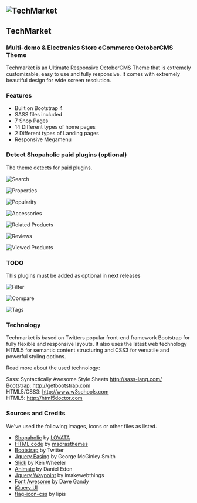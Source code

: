 ![TechMarket](https://i.imgur.com/2pNzJ6e.png)
----------  
  
## TechMarket  
### Multi-demo & Electronics Store eCommerce OctoberCMS Theme  
Techmarket is an Ultimate Responsive OctoberCMS Theme that is extremely customizable, easy to use and fully responsive. It comes with extremely beautiful design for wide screen resolution.  
  
### Features  
  
 - Built on Bootstrap 4  
 - SASS files included  
 - 7 Shop Pages  
 - 14 Different types of home pages  
 - 2 Different types of Landing pages  
 - Responsive Megamenu  
  
### Detect Shopaholic paid plugins (optional)  
The theme detects for paid plugins.  
  
![Search](http://octobercms.com/storage/app/uploads/public/5a8/fdf/b43/5a8fdfb436a21181464453.png)  
  
![Properties](http://octobercms.com/storage/app/uploads/public/5a2/7ab/bac/5a27abbac5d46721795468.png)  
  
![Popularity](http://octobercms.com/storage/app/uploads/public/5aa/a33/c4c/5aaa33c4c120a189686738.png)  
  
![Accessories](http://octobercms.com/storage/app/uploads/public/5aa/a34/ad0/5aaa34ad0ce8d130588042.png)  
  
![Related Products](http://octobercms.com/storage/app/uploads/public/5a7/6f8/c63/5a76f8c636237430372287.png)  
  
![Reviews](http://octobercms.com/storage/app/uploads/public/5a7/5d1/319/5a75d1319d016102304425.png)  
  
![Viewed Products](http://octobercms.com/storage/app/uploads/public/5ab/261/2a5/5ab2612a5a740717075593.png)  
  
  
  
### TODO  
This plugins must be added as optional in next releases  

![Filter](http://octobercms.com/storage/app/uploads/public/5aa/a34/75d/5aaa3475d116d396856315.png)  
  
![Compare](http://octobercms.com/storage/app/uploads/public/5aa/816/672/5aa81667259d2791101102.png)  
  
![Tags](http://octobercms.com/storage/app/uploads/public/5aa/a33/7f4/5aaa337f4eaa9620896170.png)  
  
  
### Technology  
Techmarket is based on Twitters popular front-end framework Bootstrap for fully flexible and responsive layouts. It also uses the latest web technology HTML5 for semantic content structuring and CSS3 for versatile and powerful styling options.  
  
Read more about the used technology:  
  
Sass: Syntactically Awesome Style Sheets http://sass-lang.com/    
Bootstrap: http://getbootstrap.com    
HTML5/CSS3: http://www.w3schools.com    
HTML5: http://html5doctor.com    
  
### Sources and Credits  
We've used the following images, icons or other files as listed.  
  
 - [Shopaholic](https://octobercms.com/plugin/lovata-shopaholic) by [LOVATA](https://octobercms.com/author/Lovata)  
 - [HTML code](https://themeforest.net/item/techmarket-multidemo-electronics-store-html-template/20977771) by [madrasthemes](https://themeforest.net/user/madrasthemes)   
 - [Bootstrap](http://getbootstrap.com/) by Twitter  
 - [Jquery Easing](http://gsgd.co.uk/sandbox/jquery/easing/) by George McGinley Smith  
 - [Slick](http://kenwheeler.github.io/slick/) by Ken Wheeler   
 - [Animate](http://daneden.me/animate) by Daniel Eden   
 - [Jquery Waypoint](https://github.com/imakewebthings/waypoints) by imakewebthings   
 - [Font Awesome](http://fontawesome.io/) by Dave Gandy  
 - [jQuery UI](http://jqueryui.com/)  
 - [flag-icon-css](https://github.com/lipis/flag-icon-css) by lipis


